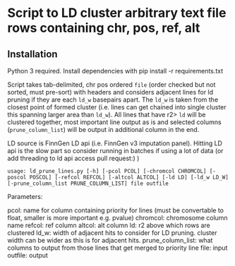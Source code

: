 # Script to LD cluster arbitrary text file rows containing chr, pos, ref, alt

## Installation

Python 3 required. Install dependencies with pip install -r requirements.txt

Script takes tab-delimited, chr pos ordered `file` (order checked but not sorted, must pre-sort) with headers and considers adjacent lines for ld pruning if they are each `ld_w` basepairs apart. The `ld_w` is taken from the closest point of formed cluster (i.e. lines can get chained into single cluster this spanning larger area than `ld_w`).
All lines that have r2> `ld` will be clustered together, most important line output as is and selected columns (`prune_column_list`) will be output in additional column in the end.

LD source is FinnGen LD api  (i.e. FinnGen v3 imputation panel).
Hitting LD api is the slow part so consider running in batches if using a lot of data (or add threading to ld api access pull request:) )

`usage: ld_prune_lines.py [-h] [-pcol PCOL] [-chromcol CHROMCOL] [-poscol POSCOL] [-refcol REFCOL] [-altcol ALTCOL] [-ld LD] [-ld_w LD_W] [-prune_column_list PRUNE_COLUMN_LIST] file outfile`

Parameters:

  pcol: name for column containing priority for lines (must be convertable to float, smaller is more important e.g. pvalue)
  chromcol: chromosome column name
  refcol: ref column
  altcol: alt column
  ld: r2 above which rows are clustered
  ld_w: width of adjacent hits to consider for LD pruning. cluster width can be wider as this is for adjacent hits.
  prune_column_list: what columns to output from those lines that get merged to priority line
  file: input
  outfile: output
